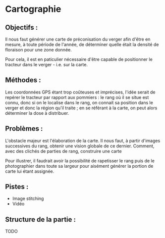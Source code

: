 # Cartographie

## Objectifs :
Il nous faut générer une carte de préconisation du verger afin d'être en mesure, à
toute période de l'année, de déterminer quelle était la densité de floraison pour
une zone donnée.

Pour cela, il est en paticulier nécessaire d'être capable de positionner le tracteur 
dans le verger - i.e. sur la carte.

## Méthodes :
Les coordonnées GPS étant trop coûteuses et imprécises, l'idée serait de repérer 
le tracteur par rapport aux pommiers : le rang où il se situe est connu, donc si 
on le localise dans le rang, on connait sa position dans le verger et 
donc la région qu'il traite ; en se référant à la carte, on peut alors déterminer 
la dose à distribuer.

## Problèmes :
L'obstacle majeur est l'élaboration de la carte. Il nous faut, à partir d'images 
successives du rang, obtenir une vision globale de ce dernier. Comment, avec des 
clichés de parties de rang, construire une carte

Pour illustrer, il faudrait avoir la possibilité de rapetisser le rang puis de le 
photographier dans toute sa largeur pour aisément générer la portion de carte lui 
étant assignée.

## Pistes :
* Image stitching
* Vidéo

## Structure de la partie :
TODO

